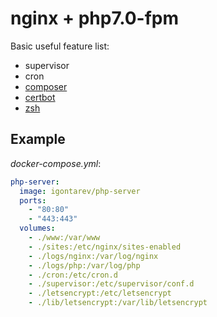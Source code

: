 # nginx + php7.0-fpm

Basic useful feature list:

 * supervisor
 * cron
 * [composer](https://getcomposer.org/)
 * [certbot](https://certbot.eff.org/)
 * [zsh](https://github.com/robbyrussell/oh-my-zsh)


## Example

*docker-compose.yml*:

```yaml
php-server:
  image: igontarev/php-server
  ports:
    - "80:80"
    - "443:443"
  volumes:
    - ./www:/var/www
    - ./sites:/etc/nginx/sites-enabled
    - ./logs/nginx:/var/log/nginx
    - ./logs/php:/var/log/php
    - ./cron:/etc/cron.d
    - ./supervisor:/etc/supervisor/conf.d
    - ./letsencrypt:/etc/letsencrypt
    - ./lib/letsencrypt:/var/lib/letsencrypt
```